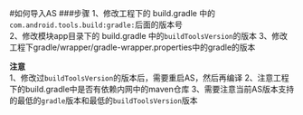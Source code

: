 #如何导入AS
###步骤
1、修改工程下的 build.gradle 中的 `com.android.tools.build:gradle:`后面的版本号<br/>
2、修改模块app目录下的 build.gradle 中的`buildToolsVersion`的版本
3、修改工程下gradle/wrapper/gradle-wrapper.properties中的gradle的版本

**注意**<br/>
1、修改过`buildToolsVersion`的版本后，需要重启AS，然后再编译
2、注意工程下的build.gradle中是否有依赖内网中的maven仓库
3、需要注意当前AS版本支持的最低的`gradle`版本和最低的`buildToolsVersion`版本